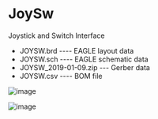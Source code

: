 # JoySw
Joystick and Switch Interface

- JOYSW.brd ---- EAGLE layout data
- JOYSW.sch ---- EAGLE schematic data
- JOYSW_2019-01-09.zip --- Gerber data
- JOYSW.csv ---- BOM file

![image](https://user-images.githubusercontent.com/64763/182789402-5f20fe58-127b-473c-b15d-2f13261553f0.png)

![image](https://user-images.githubusercontent.com/64763/182789251-17e611b7-0214-454a-ab0f-3f1eb4453df0.png)
